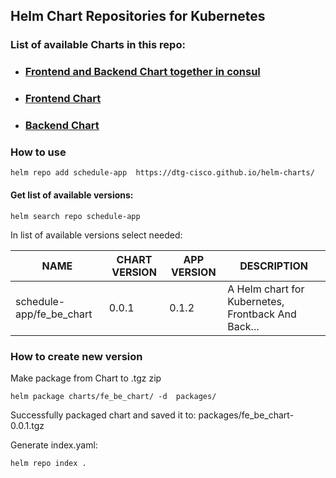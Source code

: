 ## Helm Chart Repositories for Kubernetes

### List of available Charts in this repo:
- ### [Frontend and Backend Chart together in consul](charts/fe_be_chart/Readme.md)
- ### [Frontend Chart]()
- ### [Backend Chart]()

### How to use
```shell
helm repo add schedule-app  https://dtg-cisco.github.io/helm-charts/
```

#### Get list of available versions:
```shell
helm search repo schedule-app
```
In list of available versions select needed:

| NAME                      | CHART VERSION |  APP VERSION |  DESCRIPTION    | 
|---------------------------|---------------|--------------|-----------------|
| schedule-app/fe_be_chart   |   0.0.1       |    0.1.2     |  A Helm chart for Kubernetes, Frontback And Back...|


### How to create new version

Make package from Chart to .tgz zip
```shell
helm package charts/fe_be_chart/ -d  packages/
```
Successfully packaged chart and saved it to: packages/fe_be_chart-0.0.1.tgz


Generate index.yaml:
```shell
helm repo index .
```